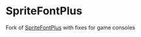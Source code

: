 # SpriteFontPlus

Fork of [SpriteFontPlus](https://github.com/rds1983/SpriteFontPlus) with fixes for game consoles